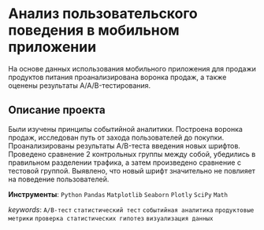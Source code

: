 # Анализ пользовательского поведения в мобильном приложении

На основе данных использования мобильного приложения для продажи продуктов питания проанализирована воронка продаж, а также оценены результаты A/A/B-тестирования.

## Описание проекта

Были изучены принципы событийной аналитики. Построена воронка продаж, исследован путь от захода пользователей до покупки. Проанализированы результаты A/B-теста введения новых шрифтов. Проведено сравнение 2 контрольных группы между собой, убедились в правильном разделении трафика, а затем произведено сравнение с тестовой группой. Выявлено, что новый шрифт значительно не повлияет на поведение пользователей.

**Инструменты**: `Python` `Pandas` `Matplotlib` `Seaborn` `Plotly` `SciPy` `Math`

_keywords_: `A/B-тест` `статистический тест` `событийная аналитика` `продуктовые метрики` `проверка статистических гипотез` `визуализация данных`
